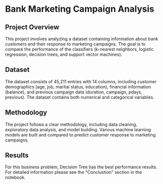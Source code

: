 # Bank Marketing Campaign Analysis

## Project Overview
This project involves analyzing a dataset containing information about bank customers and their response to marketing campaigns. The goal is to compare the performance of the classifiers (k-nearest neighbors, logistic regression, decision trees, and support vector machines).

## Dataset
The dataset consists of 45,211 entries with 14 columns, including customer demographics (age, job, marital status, education), financial information (balance), and previous campaign data (duration, campaign, pdays, previous). The dataset contains both numerical and categorical variables.

## Methodology
The project follows a clear methodology, including data cleaning, exploratory data analysis, and model building. Various machine learning models are built and compared to predict customer response to marketing campaigns.

## Results
For this business problem, Decision Tree has the best performance results. For detailed information please see the "Conclustion" section in the notebook.